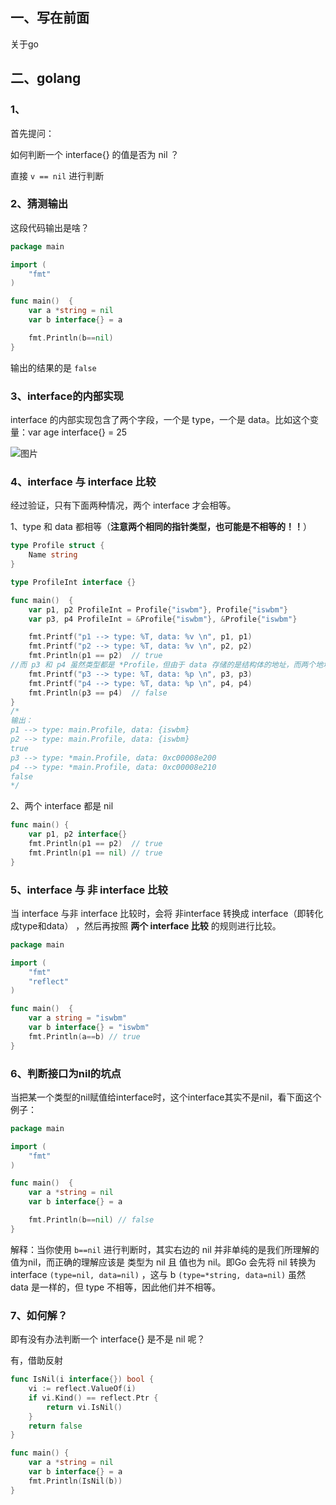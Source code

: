 ## 一、写在前面

关于go



## 二、golang

### 1、

首先提问：

如何判断一个 interface{} 的值是否为 nil ？

直接 `v == nil` 进行判断

### 2、猜测输出

这段代码输出是啥？

```go
package main

import (
    "fmt"
)

func main()  {
    var a *string = nil
    var b interface{} = a

    fmt.Println(b==nil) 
}
```

输出的结果的是 `false`



### 3、interface的内部实现

interface 的内部实现包含了两个字段，一个是 type，一个是 data。比如这个变量：var age interface{} = 25

![图片](https://mmbiz.qpic.cn/mmbiz_png/Z9cbLZEggxIxicrNUWmJhvAKNjGmeaMQBVLljthVxY3sm9IAv5xdPugOwTdh1RxTb7pvZDcyR94Nqiclhia7BcX9w/640?wx_fmt=png&wxfrom=5&wx_lazy=1&wx_co=1)

### 4、interface 与 interface 比较

经过验证，只有下面两种情况，两个 interface 才会相等。

1、type 和 data 都相等（**注意两个相同的指针类型，也可能是不相等的！！**）

```go
type Profile struct {
    Name string
}

type ProfileInt interface {}

func main()  {
    var p1, p2 ProfileInt = Profile{"iswbm"}, Profile{"iswbm"}
    var p3, p4 ProfileInt = &Profile{"iswbm"}, &Profile{"iswbm"}

    fmt.Printf("p1 --> type: %T, data: %v \n", p1, p1)
    fmt.Printf("p2 --> type: %T, data: %v \n", p2, p2)
    fmt.Println(p1 == p2)  // true
//而 p3 和 p4 虽然类型都是 *Profile，但由于 data 存储的是结构体的地址，而两个地址和不相同，因此 p3 与 p4 不相等
    fmt.Printf("p3 --> type: %T, data: %p \n", p3, p3)
    fmt.Printf("p4 --> type: %T, data: %p \n", p4, p4)
    fmt.Println(p3 == p4)  // false
}
/*
输出：
p1 --> type: main.Profile, data: {iswbm} 
p2 --> type: main.Profile, data: {iswbm} 
true
p3 --> type: *main.Profile, data: 0xc00008e200 
p4 --> type: *main.Profile, data: 0xc00008e210 
false
*/
```



2、两个 interface 都是 nil

```go
func main() {
    var p1, p2 interface{}
    fmt.Println(p1 == p2)  // true
    fmt.Println(p1 == nil) // true
}
```



### 5、interface 与 非 interface 比较

当 interface 与非 interface 比较时，会将 非interface 转换成 interface（即转化成type和data） ，然后再按照 **两个 interface 比较** 的规则进行比较。

```go
package main

import (
    "fmt"
    "reflect"
)

func main()  {
    var a string = "iswbm"
    var b interface{} = "iswbm"
    fmt.Println(a==b) // true
}
```

### 6、判断接口为nil的坑点

当把某一个类型的nil赋值给interface时，这个interface其实不是nil，看下面这个例子：

```go
package main

import (
    "fmt"
)

func main()  {
    var a *string = nil
    var b interface{} = a

    fmt.Println(b==nil) // false
}
```

解释：当你使用 `b==nil` 进行判断时，其实右边的 nil 并非单纯的是我们所理解的值为nil，而正确的理解应该是 类型为 nil 且 值也为 nil。即Go 会先将 nil 转换为interface  `(type=nil, data=nil)` ，这与 b `(type=*string, data=nil)` 虽然 data 是一样的，但 type 不相等，因此他们并不相等。

### 7、如何解？

即有没有办法判断一个 interface{} 是不是 nil 呢？

有，借助反射

```go
func IsNil(i interface{}) bool {
    vi := reflect.ValueOf(i)
    if vi.Kind() == reflect.Ptr {
        return vi.IsNil()
    }
    return false
}

func main() {
    var a *string = nil
    var b interface{} = a
    fmt.Println(IsNil(b))
}
```

